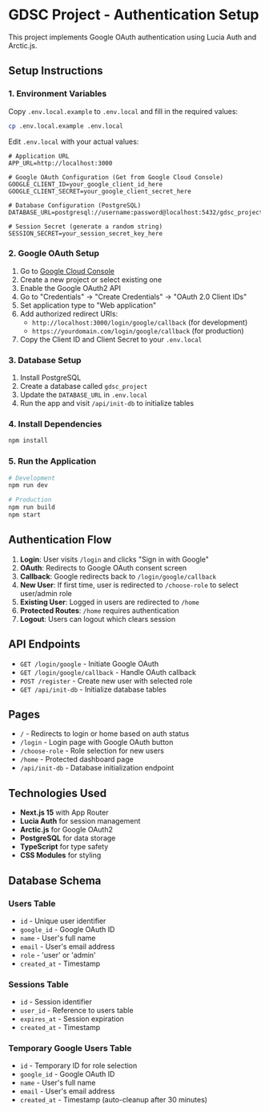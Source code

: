 # GDSC Project - Authentication Setup

This project implements Google OAuth authentication using Lucia Auth and Arctic.js.

## Setup Instructions

### 1. Environment Variables

Copy `.env.local.example` to `.env.local` and fill in the required values:

```bash
cp .env.local.example .env.local
```

Edit `.env.local` with your actual values:

```env
# Application URL
APP_URL=http://localhost:3000

# Google OAuth Configuration (Get from Google Cloud Console)
GOOGLE_CLIENT_ID=your_google_client_id_here
GOOGLE_CLIENT_SECRET=your_google_client_secret_here

# Database Configuration (PostgreSQL)
DATABASE_URL=postgresql://username:password@localhost:5432/gdsc_project

# Session Secret (generate a random string)
SESSION_SECRET=your_session_secret_key_here
```

### 2. Google OAuth Setup

1. Go to [Google Cloud Console](https://console.cloud.google.com/)
2. Create a new project or select existing one
3. Enable the Google OAuth2 API
4. Go to "Credentials" → "Create Credentials" → "OAuth 2.0 Client IDs"
5. Set application type to "Web application"
6. Add authorized redirect URIs:
   - `http://localhost:3000/login/google/callback` (for development)
   - `https://yourdomain.com/login/google/callback` (for production)
7. Copy the Client ID and Client Secret to your `.env.local`

### 3. Database Setup

1. Install PostgreSQL
2. Create a database called `gdsc_project`
3. Update the `DATABASE_URL` in `.env.local`
4. Run the app and visit `/api/init-db` to initialize tables

### 4. Install Dependencies

```bash
npm install
```

### 5. Run the Application

```bash
# Development
npm run dev

# Production
npm run build
npm start
```

## Authentication Flow

1. **Login**: User visits `/login` and clicks "Sign in with Google"
2. **OAuth**: Redirects to Google OAuth consent screen
3. **Callback**: Google redirects back to `/login/google/callback`
4. **New User**: If first time, user is redirected to `/choose-role` to select user/admin role
5. **Existing User**: Logged in users are redirected to `/home`
6. **Protected Routes**: `/home` requires authentication
7. **Logout**: Users can logout which clears session

## API Endpoints

- `GET /login/google` - Initiate Google OAuth
- `GET /login/google/callback` - Handle OAuth callback
- `POST /register` - Create new user with selected role
- `GET /api/init-db` - Initialize database tables

## Pages

- `/` - Redirects to login or home based on auth status
- `/login` - Login page with Google OAuth button
- `/choose-role` - Role selection for new users
- `/home` - Protected dashboard page
- `/api/init-db` - Database initialization endpoint

## Technologies Used

- **Next.js 15** with App Router
- **Lucia Auth** for session management
- **Arctic.js** for Google OAuth2
- **PostgreSQL** for data storage
- **TypeScript** for type safety
- **CSS Modules** for styling

## Database Schema

### Users Table
- `id` - Unique user identifier
- `google_id` - Google OAuth ID
- `name` - User's full name
- `email` - User's email address
- `role` - 'user' or 'admin'
- `created_at` - Timestamp

### Sessions Table
- `id` - Session identifier
- `user_id` - Reference to users table
- `expires_at` - Session expiration
- `created_at` - Timestamp

### Temporary Google Users Table
- `id` - Temporary ID for role selection
- `google_id` - Google OAuth ID
- `name` - User's full name
- `email` - User's email address
- `created_at` - Timestamp (auto-cleanup after 30 minutes)